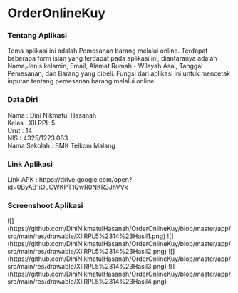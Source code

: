 <h1>OrderOnlineKuy</h1>

<h3>Tentang Aplikasi</h3>
Tema aplikasi ini adalah Pemesanan barang melalui online. Terdapat beberapa form isian yang terdapat pada aplikasi ini, diantaranya adalah Nama,Jenis kelamin, Email, Alamat Rumah - Wilayah Asal, Tanggal Pemesanan, dan Barang yang dibeli. Fungsi dari aplikasi ini untuk mencetak inputan tentang pemesanan barang melalui online.

<h3>Data Diri</h3>
Nama : Dini Nikmatul Hasanah <br>
Kelas : XII RPL 5 <br>
Urut : 14 <br>
NIS : 4325/1223.063 <br>
Nama Sekolah : SMK Telkom Malang <br>

<h3>Link Aplikasi</h3>
Link APK : https://drive.google.com/open?id=0ByAB1iOuCWKPT1QwR0NKR3JhVVk

<h3>Screenshoot Aplikasi</h3>
![](https://github.com/DiniNikmatulHasanah/OrderOnlineKuy/blob/master/app/src/main/res/drawable/XIIRPL5%2314%23Hasil1.png)
![](https://github.com/DiniNikmatulHasanah/OrderOnlineKuy/blob/master/app/src/main/res/drawable/XIIRPL5%2314%23Hasil2.png)
![](https://github.com/DiniNikmatulHasanah/OrderOnlineKuy/blob/master/app/src/main/res/drawable/XIIRPL5%2314%23Hasil3.png)
![](https://github.com/DiniNikmatulHasanah/OrderOnlineKuy/blob/master/app/src/main/res/drawable/XIIRPL5%2314%23Hasil4.png)
